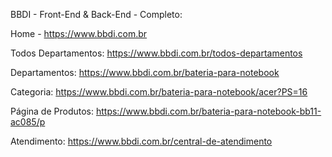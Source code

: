 BBDI - Front-End & Back-End - Completo:

Home - https://www.bbdi.com.br

Todos Departamentos: https://www.bbdi.com.br/todos-departamentos

Departamentos: https://www.bbdi.com.br/bateria-para-notebook

Categoria: https://www.bbdi.com.br/bateria-para-notebook/acer?PS=16

Página de Produtos: https://www.bbdi.com.br/bateria-para-notebook-bb11-ac085/p

Atendimento: https://www.bbdi.com.br/central-de-atendimento
